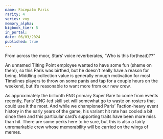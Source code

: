 ```yaml
---
name: Facepalm Paris
rarity: 4
series: voy
memory_alpha:
bigbook_tier: 5
in_portal:
date: 06/03/2024
published: true
---
```


From across the moor, Stars’ voice reverberates, “Who is this for(head)??”

An unnamed Tilting Point employee wanted to have some fun (shame on them), so this Paris was birthed, but he doesn’t really have a reason for being. Middling collection value is generally enough motivation for most Timelines players to throw on some pants and tap for a couple hours on the weekend, but it’s reasonable to want more from our new crew.

As approximately the billionth ENG primary Super Rare to come from events recently, Paris’ ENG-led skill set will somewhat go to waste on rosters that could use it the most. And while we championed Paris’ Faction-heavy event history in the early years of the game, his variant hit rate has cooled a bit since then and this particular card’s supporting traits have been more miss than hit. There are some perks here to be sure, but this is also a fairly unremarkable crew whose memorability will be carried on the wings of memes.
